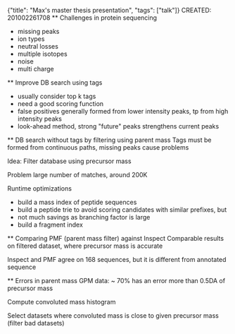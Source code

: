{"title": "Max's master thesis presentation", "tags": ["talk"]}
CREATED: 201002261708
** Challenges in protein sequencing
 * missing peaks
 * ion types
 * neutral losses
 * multiple isotopes
 * noise
 * multi charge

** Improve DB search using tags
 * usually consider top k tags
 * need a good scoring function
 * false positives generally formed from lower intensity peaks, tp from high intensity peaks
 * look-ahead method, strong "future" peaks strengthens current peaks

** DB search without tags by filtering using parent mass
Tags must be formed from continuous paths, missing peaks cause problems

Idea: Filter database using precursor mass

Problem large number of matches, around 200K

Runtime optimizations
 * build a mass index of peptide sequences
 * build a peptide trie to avoid scoring candidates with similar prefixes, but
* not much savings as branching factor is large
 * build a fragment index

** Comparing PMF (parent mass filter) against Inspect
Comparable results on filtered dataset, where precursor mass is accurate

Inspect and PMF agree on 168 sequences, but it is different from annotated
sequence

** Errors in parent mass
GPM data: ~ 70% has an error more than 0.5DA of precursor mass

Compute convoluted mass histogram

Select datasets where convoluted mass is close to given precursor mass (filter
bad datasets)


